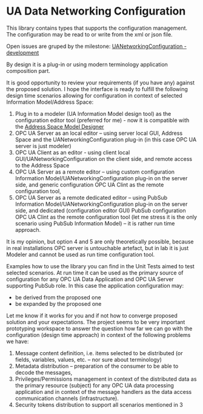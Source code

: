 # UA Data Networking Configuration

This library contains types that supports the configuration management. The configuration may be read to or write from the xml or json file.

Open issues are gruped by the milestone: [UANetworkingConfiguration - development](https://github.com/mpostol/OPC-UA-OOI/issues?q=is%3Aopen+is%3Aissue+milestone%3A%22UANetworkingConfiguration+-+development%22)

By design it is a plug-in or using modern terminology application composition part.

It is good opportunity to review your requirements (if you have any) against the proposed solution. I hope the interface is ready to fulfill the following design time scenarios allowing for configuration in context of selected Information Model/Address Space:

1. Plug in to a modeler (UA Information Model design tool) as the configuration editor tool (preferred for me) - now it is compatible with the [Address Space Model Designer](http://www.commsvr.com/Products/OPCUA/UAModelDesigner.aspx)
2. OPC UA Server as an local editor – using server local GUI, Address Space and the UANetworkingConfiguration plug-in (in this case OPC UA server is just modeler)
3. OPC UA Client as an editor  - using client local GUI/UANetworkingConfiguration on the client side, and remote access to the Address Space
4. OPC UA Server as a remote editor – using custom configuration Information Model/UANetworkingConfiguration plug-in on the server side, and  generic configuration OPC UA Clint as the remote configuration tool,
5. OPC UA Server as a remote dedicated editor – using PubSub Information Model/UANetworkingConfiguration plug-in on the server side, and  dedicated (configuration editor GUI) PubSub configuration OPC UA Clint as the remote configuration tool (let me stress it is the only scenario using PubSub Information Model) – it is rather run time approach.

It is my opinion, but option 4 and 5 are only theoretically possible, because in real installations OPC server is untouchable artefact, but in lab it is just Modeler and cannot be used as run time configuration tool.

Examples how to use the library you can find in the Unit Tests aimed to test selected scenarios. 
At run time it can be used as the primary source of configuration for any OPC UA Data Application and OPC UA Server supporting PubSub role. In this case the application configuration may:
* be derived from the proposed one
* be expanded by the proposed one

Let me know if it works for you and if not how to converge proposed solution and your expectations. 
The project seems to be very important prototyping workspace to answer the question how far we can go with the configuration (design time approach) in context of the following problems we have:

1. Message content definition, i.e. items selected to be distributed (or fields, variables, values, etc.  – nor sure about terminology)
2. Metadata distribution – preparation of the consumer to be able to decode the messages, 
3. Privileges/Permissions management in context of the distributed data as the primary resource (subject) for any OPC UA data processing application and in context of the message handlers as the data access communication channels (infrastructure).
4. Security tokens distribution to support all scenarios mentioned in 3


